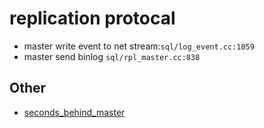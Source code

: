# replication protocal

- master write event to net stream:`sql/log_event.cc:1059`
- master send binlog `sql/rpl_master.cc:838`


## Other
- [seconds_behind_master](./seconds_behind_master.lux.md)
